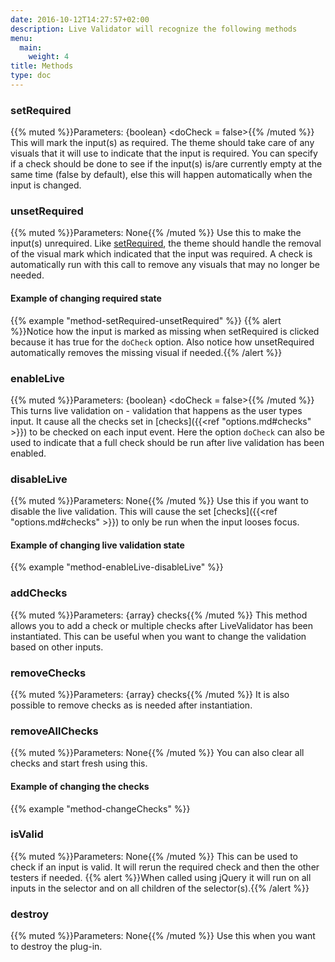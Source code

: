 ```yaml
---
date: 2016-10-12T14:27:57+02:00
description: Live Validator will recognize the following methods
menu:
  main:
    weight: 4
title: Methods
type: doc
---
```

### setRequired
{{% muted %}}Parameters: {boolean} \<doCheck = false\>{{% /muted %}}
This will mark the input(s) as required. The theme should take care of any visuals that it will use to indicate that the input is required. You can specify if a check should be done to see if the input(s) is/are currently empty at the same time (false by default), else this will happen automatically when the input is changed.

### unsetRequired
{{% muted %}}Parameters: None{{% /muted %}}
Use this to make the input(s) unrequired. Like [setRequired](#setrequired), the theme should handle the removal of the visual mark which indicated that the input was required. A check is automatically run with this call to remove any visuals that may no longer be needed.

#### Example of changing required state
{{% example "method-setRequired-unsetRequired" %}}
{{% alert %}}Notice how the input is marked as missing when setRequired is clicked because it has true for the `doCheck` option. Also notice how unsetRequired automatically removes the missing visual if needed.{{% /alert %}}

### enableLive
{{% muted %}}Parameters: {boolean} \<doCheck = false\>{{% /muted %}}
This turns live validation on - validation that happens as the user types input. It cause all the checks set in [checks]({{<ref "options.md#checks" >}}) to be checked on each input event. Here the option `doCheck` can also be used to indicate that a full check should be run after live validation has been enabled.

### disableLive
{{% muted %}}Parameters: None{{% /muted %}}
Use this if you want to disable the live validation. This will cause the set [checks]({{<ref "options.md#checks" >}}) to only be run when the input looses focus.

#### Example of changing live validation state
{{% example "method-enableLive-disableLive" %}}

### addChecks
{{% muted %}}Parameters: {array} checks{{% /muted %}}
This method allows you to add a check or multiple checks after LiveValidator has been instantiated. This can be useful when you want to change the validation based on other inputs.

### removeChecks
{{% muted %}}Parameters: {array} checks{{% /muted %}}
It is also possible to remove checks as is needed after instantiation.

### removeAllChecks
{{% muted %}}Parameters: None{{% /muted %}}
You can also clear all checks and start fresh using this.

#### Example of changing the checks
{{% example "method-changeChecks" %}}

### isValid
{{% muted %}}Parameters: None{{% /muted %}}
This can be used to check if an input is valid. It will rerun the required check and then the other testers if needed.
{{% alert %}}When called using jQuery it will run on all inputs in the selector and on all children of the selector(s).{{% /alert %}}

### destroy
{{% muted %}}Parameters: None{{% /muted %}}
Use this when you want to destroy the plug-in.
